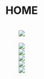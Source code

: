 <!DOCTYPE html>
<html>
 <head>
	 <title>home</title>
	 <style>
	 img {
	 width:auto;
	 height:auto
}
</style>
	 <meta charset="UTF-8"/>
	 <link rel="stylesheet" href="https://cdnjs.cloudflare.com/ajax/libs/font-aweasome/4.7.0/css/fint-awesome.min.css" type="text/css"/>
 </head>
	 <body>
	 <center>
	<h1><b>HOME</b></h1>
	</center>
	<br>
	<center>
	<a href="europa asinoo">
	<img src="
https://drive.google.com/uc?export=view&id=	15UICbvwQwD25J4vHWORag2U_dq4ZCSUM" width=auto height=auto />
	</a>
	</center>
	<br>
	<center>
	<a href="https://www.alinpub938588.github.io">
	<img src= "https://drive.google.com/uc?export=view&id=15Ddh-RlcgTwJfgilkQFdS-v0A2Py5OZi" />
	</a>
</center>
<center>
<a href="bovadacasinoo">
<img src=" https://drive.google.com/uc?export=view&id=15ceol0wgPWCdhyMSAzFDjoWOQKdW24OG"/>
</a>
</center>
<center>
<a href="betwaycasinoo">
<img src=" https://drive.google.com/uc?export=view&id=15UI2-Mb9um9tTH5x70SSgYFm0TOMT6CG"/>
</a>
</center>
<center>
<a href="freespinscasinoo">
<img src=" https://drive.google.com/uc?export=view&id=15MnFT4oX6z3whaFdUVlKiyNPh8XvGw8z"/>
</a>
</center>
<center>
<a href="onlinecasinoo">
<img src=" https://drive.google.com/uc?export=view&id=15T3c--XrRFlSBIlYZDwp9KCNAaj7g6Wc"/>
</a>
</center>
	 </body>
 </html>
